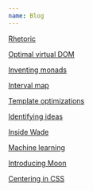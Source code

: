 ```yaml
---
name: Blog
---
```


<!--
[Retrograde education](/retrograde-education)

[Rethinking](/rethinking)

[Waiting to write down ideas](/waiting-to-write-down-ideas)

[Open source business](/open-source-business)

[Digital home](/digital-home)

[Consumption and creation](/consumption-and-creation)
-->

[Rhetoric](/rhetoric)

[Optimal virtual DOM](/optimal-virtual-dom)

[Inventing monads](/inventing-monads)

[Interval map](/interval-map)

[Template optimizations](/template-optimizations)

[Identifying ideas](/identifying-ideas)

[Inside Wade](/inside-wade)

[Machine learning](/machine-learning)

[Introducing Moon](/introducing-moon)

[Centering in CSS](/centering-in-css)
